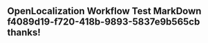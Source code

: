 <properties
ms.topic="hero-topic"
ms.test1="hero-topic"
ms.test2="test"/>

## OpenLocalization Workflow Test MarkDown f4089d19-f720-418b-9893-5837e9b565cb thanks!
